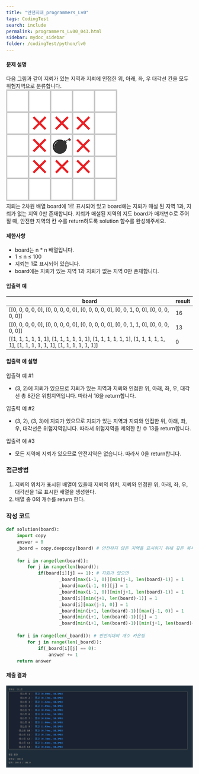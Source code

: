 ```yaml
---
title: "안전지대_programmers_Lv0"
tags: CodingTest
search: include
permalink: programmers_Lv00_043.html
sidebar: mydoc_sidebar
folder: /codingTest/python/lv0
---
```



#### 문제 설명 <br>

다음 그림과 같이 지뢰가 있는 지역과 지뢰에 인접한 위, 아래, 좌, 우 대각선 칸을 모두 위험지역으로 분류합니다.<br>
![제출 결과](\images\programmers_Lv00_043_0.png)
<br>
지뢰는 2차원 배열 board에 1로 표시되어 있고 board에는 지뢰가 매설 된 지역 1과, 지뢰가 없는 지역 0만 존재합니다.
지뢰가 매설된 지역의 지도 board가 매개변수로 주어질 때, 안전한 지역의 칸 수를 return하도록 solution 함수를 완성해주세요.

#### 제한사항 <br>

- board는 n * n 배열입니다.
- 1 ≤ n ≤ 100
- 지뢰는 1로 표시되어 있습니다.
- board에는 지뢰가 있는 지역 1과 지뢰가 없는 지역 0만 존재합니다.

#### 입출력 예 <br>
  
board|	result
---|---
[[0, 0, 0, 0, 0], [0, 0, 0, 0, 0], [0, 0, 0, 0, 0], [0, 0, 1, 0, 0], [0, 0, 0, 0, 0]]|	16
[[0, 0, 0, 0, 0], [0, 0, 0, 0, 0], [0, 0, 0, 0, 0], [0, 0, 1, 1, 0], [0, 0, 0, 0, 0]]|	13
[[1, 1, 1, 1, 1, 1], [1, 1, 1, 1, 1, 1], [1, 1, 1, 1, 1, 1], [1, 1, 1, 1, 1, 1], [1, 1, 1, 1, 1, 1], [1, 1, 1, 1, 1, 1]]|	0

#### 입출력 예 설명 <br>

입출력 예 #1
- (3, 2)에 지뢰가 있으므로 지뢰가 있는 지역과 지뢰와 인접한 위, 아래, 좌, 우, 대각선 총 8칸은 위험지역입니다. 따라서 16을 return합니다.

입출력 예 #2
- (3, 2), (3, 3)에 지뢰가 있으므로 지뢰가 있는 지역과 지뢰와 인접한 위, 아래, 좌, 우, 대각선은 위험지역입니다. 따라서 위험지역을 제외한 칸 수 13을 return합니다.

입출력 예 #3
- 모든 지역에 지뢰가 있으므로 안전지역은 없습니다. 따라서 0을 return합니다.

### 접근방법 <br>

1. 지뢰의 위치가 표시된 배열이 있을때 지뢰의 위치, 지뢰와 인접한 위, 아래, 좌, 우, 대각선을 1로 표시한 배열을 생성한다.
2. 배열 중 0의 개수를  return 한다.

### 작성 코드 <br>

```python
def solution(board):
    import copy
    answer = 0
    _board = copy.deepcopy(board) # 안전하지 않은 지역을 표시하기 위해 깊은 복사를 한다.

    for i in range(len(board)):
        for j in range(len(board)):
            if(board[i][j] == 1): # 지뢰가 있으면
                    _board[max(i-1, 0)][min(j-1, len(board)-1)] = 1             # 좌측 대각선 위를 1로 변경 # 범위를 벗어나지 않도록 min, max를 적절히 사용
                    _board[max(i-1, 0)][j] = 1                                  # 윗칸을 1로 변경
                    _board[max(i-1, 0)][min(j+1, len(board)-1)] = 1             # 우측 대가선 위를 1로 변경
                    _board[i][min(j+1, len(board)-1)] = 1                       # 우측 칸을 1로 1변경 
                    _board[i][max(j-1, 0)] = 1                                  # 좌측 칸을 1로 변경
                    _board[min(i+1, len(board)-1)][max(j-1, 0)] = 1             # 좌측 대각선 아래를 1로 변경
                    _board[min(i+1, len(board)-1)][j] = 1                       # 아랫칸을 1로 변경
                    _board[min(i+1, len(board)-1)][min(j+1, len(board)-1)] = 1  # 우측 대각선 아래를 1로 변경               
    
    for i in range(len(_board)): # 안전지대의 개수 카운팅
        for j in range(len(_board)):
            if(_board[i][j] == 0):
                answer += 1
    return answer
```

#### 제출 결과

![제출 결과](\images\programmers_Lv00_043_1.png)



